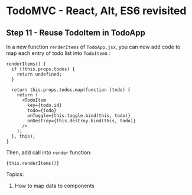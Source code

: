 
# TodoMVC - React, Alt, ES6 revisited


## Step 11 - Reuse TodoItem in TodoApp

In a new function `renderItems` of `TodoApp.jsx`, you can now add code to map each entry of todo list into `TodoItem`s :

``` 
renderItems() {
  if (!this.props.todos) {
    return undefined;
  }
  
  return this.props.todos.map(function (todo) {
    return (
      <TodoItem
        key={todo.id}
        todo={todo}
        onToggle={this.toggle.bind(this, todo)}
        onDestroy={this.destroy.bind(this, todo)}
      />
    );
  }, this);
}
```

Then, add call into `render` function:

```
{this.renderItems()}
```

Topics:

1. How to map data to components
